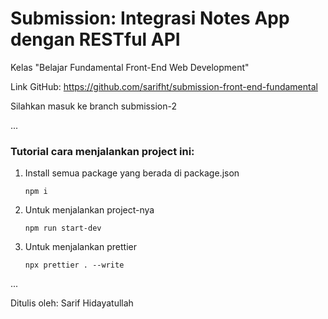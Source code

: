 # Submission: Integrasi Notes App dengan RESTful API

Kelas "Belajar Fundamental Front-End Web Development"

Link GitHub: https://github.com/sarifht/submission-front-end-fundamental

Silahkan masuk ke branch submission-2

...

### Tutorial cara menjalankan project ini:

1. Install semua package yang berada di package.json

   ```
   npm i
   ```

2. Untuk menjalankan project-nya

   ```
   npm run start-dev
   ```

3. Untuk menjalankan prettier

   ```
   npx prettier . --write
   ```

...

Ditulis oleh: Sarif Hidayatullah

